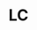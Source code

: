 ---
post_id:    2019-LC
title:      LC
images:
  - ext:    01.jpg
    width:  2400
    height: 1802
    meta:   St. Lucia
---